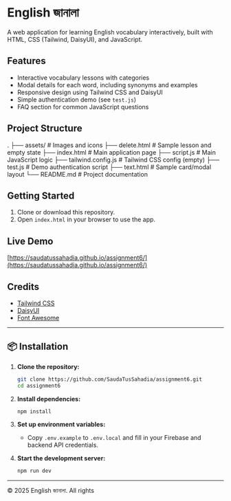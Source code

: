 # English জানালা

A web application for learning English vocabulary interactively, built with HTML, CSS (Tailwind, DaisyUI), and JavaScript.

## Features

- Interactive vocabulary lessons with categories
- Modal details for each word, including synonyms and examples
- Responsive design using Tailwind CSS and DaisyUI
- Simple authentication demo (see `test.js`)
- FAQ section for common JavaScript questions

## Project Structure
. ├── assets/ # Images and icons ├── delete.html # Sample lesson and empty state ├── index.html # Main application page ├── script.js # Main JavaScript logic ├── tailwind.config.js # Tailwind CSS config (empty) ├── test.js # Demo authentication script ├── text.html # Sample card/modal layout └── README.md # Project documentation



## Getting Started

1. Clone or download this repository.
2. Open `index.html` in your browser to use the app.

## Live Demo

[https://saudatussahadia.github.io/assignment6/](https://saudatussahadia.github.io/assignment6/)

## Credits

- [Tailwind CSS](https://tailwindcss.com/)
- [DaisyUI](https://daisyui.com/)
- [Font Awesome](https://fontawesome.com/)

---

## 📦 Installation

1. **Clone the repository:**
   ```sh
   git clone https://github.com/SaudaTusSahadia/assignment6.git
   cd assignment6
   ```

2. **Install dependencies:**
   ```sh
   npm install
   ```

3. **Set up environment variables:**
   - Copy `.env.example` to `.env.local` and fill in your Firebase and backend API credentials.

4. **Start the development server:**
   ```sh
   npm run dev
   ```

---

© 2025 English জানালা. All rights


